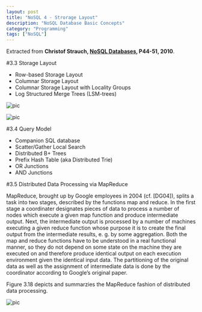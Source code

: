 ```yaml
---
layout: post
title: "NoSQL 4 - Strorage Layout"
description: "NoSQL Database Basic Concepts"
category: "Programming"
tags: ["NoSQL"]
---
```


Extracted from **Christof Strauch, [NoSQL Databases](http://www.christof-strauch.de/nosqldbs.pdf), P44-51,  2010**.

#3.3 Storage Layout

- Row-based Storage Layout
- Columnar Storage Layout
- Columnar Storage Layout with Locality Groups
- Log Structured Merge Trees (LSM-trees)

![pic](http://media-cache-ec0.pinimg.com/originals/00/69/33/0069337528e345a649b2ed4ef7935d36.jpg)

![pic](http://media-cache-ec0.pinimg.com/originals/89/96/a1/8996a1c5cd4b477487cd263fcec1cde5.jpg)

#3.4 Query Model

- Companion SQL database
- Scatter/Gather Local Search
- Distributed B+ Trees
- Prefix Hash Table (aka Distributed Trie)
- OR Junctions
- AND Junctions

#3.5 Distributed Data Processing via MapReduce

MapReduce, brought up by Google employees in 2004 (cf. [DG04]), splits a task into two stages, described by the functions map and reduce. In the first stage a coordinater designates pieces of data to process a number of nodes which execute a given map function and produce intermediate output. Next, the intermediate output is processed by a number of machines executing a given reduce function whose purpose it is to create the final output from the intermediate results, e. g. by some aggregation. Both the map and reduce functions have to be understood in a real functional manner, so they do not depend on some state on the machine they are executed on and therefore produce identical output on each execution environment given the identical input data. The partitioning of the original data as well as the assignment of intermediate data is done by the coordinator according to Google’s original paper.

Figure 3.18 depicts and summarzies the MapReduce fashion of distributed data processing.

![pic](http://media-cache-ec0.pinimg.com/originals/b6/ae/16/b6ae1671fe4647ed23530006432df457.jpg)